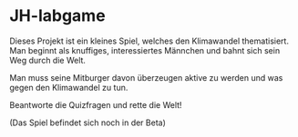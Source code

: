 # JH-labgame
Dieses Projekt ist ein kleines Spiel, welches den Klimawandel thematisiert.
Man beginnt als knuffiges, interessiertes Männchen und bahnt sich sein Weg durch die Welt.

Man muss seine Mitburger davon überzeugen aktive zu werden und was gegen den Klimawandel zu tun.

Beantworte die Quizfragen und rette die Welt!

(Das Spiel befindet sich noch in der Beta)
